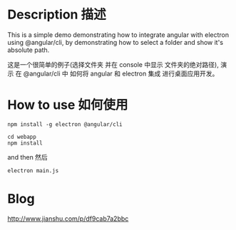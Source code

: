 # Description 描述

This is a simple demo demonstrating how to integrate angular with electron using @angular/cli,
by demonstrating how to select a folder and show it's absolute path.

这是一个很简单的例子(选择文件夹 并在 console 中显示 文件夹的绝对路径),
演示 在 @angular/cli 中 如何将 angular 和 electron 集成 进行桌面应用开发。

# How to use 如何使用


```
npm install -g electron @angular/cli
```

```
cd webapp
npm install
```
and then 然后

```
electron main.js

```

# Blog

http://www.jianshu.com/p/df9cab7a2bbc


